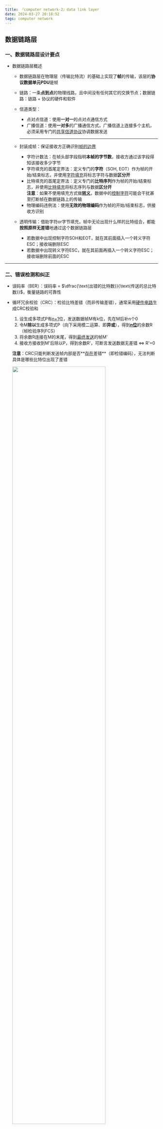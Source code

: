 ```yaml
---
title: 『computer network-2』data link layer
date: 2024-03-27 20:18:52
tags: computer network
---
```


## 数据链路层

### 一、数据链路层设计要点

- 数据链路层概述

  - 数据链路层在物理层（传输比特流）的基础上实现了**帧**的传输，该层的**协议数据单元PDU**是帧

  - 链路：一条**点到点**的物理线路，且中间没有任何其它的交换节点；数据链路：链路 + 协议的硬件和软件

  - 信道类型：

    - 点对点信道：使用**一对一**的点对点通信方式
    - 广播信道：使用**一对多**的广播通信方式，广播信道上连接多个主机，必须采用专门的<u>共享信道协议</u>协调数据发送

    ---

  - 封装成帧：保证接收方正确识别<u>帧的边界</u>

    - 字符计数法：在帧头部字段指明**本帧的字节数**，接收方通过该字段得知该接收多少字节
    - 字符填充的首尾定界法：定义专门的**字符**（SOH, EOT）作为帧的开始/结束标志，并使用<u>字符填充</u>将标志字符与数据**区分开**
    - 比特填充的首尾定界法：定义专门的**比特序列**作为帧的开始/结束标志，并使用<u>比特填充</u>将标志序列与数据**区分开**
      <br>**注意**：如果不使用填充方式做<u>**转义**</u>，数据中的<u>控制字符</u>可能会干扰甚至打断帧在数据链路上的传输
    - 物理编码违例法：使用**无效的物理编码**作为帧的开始/结束标志，供接收方识别

  - 透明传输：借助字符or字节填充，帧中无论出现什么样的比特组合，都能**按照原样无差错**地通过这个数据链路层

    - 若数据中出现控制字符SOH和EOT，就在其前面插入一个转义字符ESC；接收端删除ESC
    - 若数据中出现转义字符ESC，就在其前面再插入一个转义字符ESC；接收端删除前面的ESC

---

### 二、错误检测和纠正

- 误码率（BER）：误码率 = $\dfrac{\text{出错的比特数}}{\text{传送的总比特数}}$，衡量链路的可靠性

- 循环冗余校验（CRC）：检验比特差错（而非传输差错），通常采用<u>硬件电路</u>生成CRC校验和

  1. 设生成多项式P有<u>n+1</u>位，发送数据帧M有k位，先在M后补n个0
  2. 令M**除以**生成多项式P（向下采用模二运算、即**异或**），得到<u>**n位**</u>的余数R（帧检验序列FCS）
  3. 将余数R连接在M的末尾，得到<u>最终发送</u>的帧M'
  4. 接收方接收到M'后除以P，得到余数R'，可断言发送数据无差错 $\Leftrightarrow$ R'=0

  **注意**：CRC只能判断发送帧内部是否**<u>存在</u>差错**（即检错编码），无法判断具体是哪些比特位出现了差错

  <img src="CRC.png" width=80%>

- 纠错编码：通过增加冗余信息得知错误的**<u>具体</u>位置**，而检错编码只能判断是否存在错误

  **注意**：检错码和纠错码可以保证帧的无差错接收（**无比特差错**），<u>但不意味着可靠传输</u>，还可能发生帧丢失、帧重复、帧失序

---

### 三、基本数据链路协议

- 无限制的单工协议

  - 假设前提：

    - 单向传输
    - 理想信道
    - 发送方总有数据发送
    - 接收方总能**及时处理**所收到的数据

    <img src="无限制单工协议.png">

- 单工停-等协议：增加<u>流量控制</u>，防止接收方处理帧速度不及发送方从而导致的**帧丢失**

  - 接收方每<u>收到</u>一帧，都向发送方返回一个**应答帧**
  - 发送方每<u>发送</u>一帧，都先等待来自接收方的**应答帧**，才继续发送

  <img src="单工停-等协议.png">

- 有噪声信道的单工协议（ARQ协议）：在<u>有噪声信道</u>中防止帧的传输出错

  - 校验和：使接收方能够检测帧**是否出错**

  - 确认帧：使发送方知道帧已被**正确接收**

  - 超时重发：发送方在规定时间内未收到确认帧，则**重发帧**

  - 帧序号：保证接收方不会收到重复帧（若重复接收则丢弃当前重复帧）

    <img src="有噪声信道的单工协议.png">

---

### 四、滑动窗口协议

- ARQ协议的信道利用率 = $\dfrac{\text{T}_D}{\text{T}_D + \text{RTT} + \text{T}_A}$，分母代表 数据帧发送 $\rightarrow$ 数据帧传播 $\rightarrow$ 应答帧发送 $\rightarrow$ 应答帧传播 的**总时间**
  <br>**注意**：ARQ协议的<u>等待时间很长</u>，大部分时间都花在RTT上，故其信道利用率较低

- 后退N帧协议：超时只能批量重传

  - 发送方：发送窗口长度 $\in  [1, 2^n - 1]$（n为帧编码位数），表示**允许发送**的帧（包括已经发送的帧）

  - 接收方：接收窗口长度 = 1，表示**允许接收**的帧（窗口外的帧一律丢弃，直至遇到连续合法的帧）

    <img src="GBN.png" width=60%>

    ---

  - 发送过程：

    - **累积**确认：发送方收到了来自接收方的ACK k，表示<u>k以及k之前的帧</u>已经被**成功接收**，窗口下界挪至第一个未被确认的帧
    - 超时重传：发送N个数据帧后，若发现N个帧的**前一帧**对应的计时器**超时**后仍未收到其确认信息，<u>**重传**出错帧与其后的N个帧</u>

  - 接收过程：必须保证按序接收，即仅成功接收从头开始的最长连续帧

    - 如果**正确且按序**收到k号帧，那么接收方为k号帧发送ACK k，单窗口后移一帧
    - 否则，直接丢弃发送帧，并仅为**最近成功接收的帧**发送ACK；发送方的等待ACK的计时器**超时**后，会**重发**错误帧

    <img src="GBN发送.png" width=60%>

  ---

- 选择重传协议：超时可以仅重传异常帧；发送方和接收方的**窗口大小相同**

  - 发送方 or 接收方：窗口长度 = $2^{\text{n-1}}$，其中n为标记帧号所需要的比特位数

    <img src="SR.png" width=60%>

    ---

  - 发送过程：

    - 逐个确认：收到窗口内某个帧的ACK后，就将该帧标记为“已接收”；若该帧是<u>窗口下界</u>，则将窗口右移到**第一个未被确认的帧**
    - 超时重传：每个帧有对应的定时器，一个超时事件发生后**只重传对应的那个帧**

  - 接收过程：

    - 来者不拒：收到窗口内的某个帧后，将其<u>**缓存**</u>并返回对应的**ACK**；若<u>收到连续**下界**帧</u>，就右移窗口下界至**首个未收到的帧**
    - 及时查错：若接收方发现有帧传输**错误**，会及时回复对应的**NAK**，直至错误帧重发前都只回复<u>最近一个正确接收帧</u>的ACK
      **注意**：NAK可以让错误重传**更及时**，不必让发送方等到ACK超时后才重传（帧丢失只能依靠超时检测重传对应帧）

  <img src="SR发送.png" width=70%>


​	**注意**：两种窗口协议都要保证接收方按照<u>帧序号顺序</u>上交网络层

---

### 五、点对点协议PPP

- PPP协议的组成：PPP协议是一种广泛应用于**点到点链路**的数据传输的<u>数据链路层协议</u>

  - 将**IP数据报**封装成串行链路的方法：IP数据报是PPP帧中的**信息部分**，其长度受最大传送单元**MTU**的限制
  - 一个链路控制协议（LCP）：用以<u>建立</u>、<u>配置</u>、<u>测试</u>数据链路连接的协议
  - 一**套**网络控制协议（NCP）：其中每个协议支持不同的网络层协议，如IP、OSI的网络层

- PPP协议的特点：

  - 设计简单，**无纠错功能、无序号、无流量控制**

  - 封装成帧（首尾F字段） + 透明传输

  - 在同一条物理链路上同时支持多种网络协议（如IP or IPx）

  - 支持多种链路（串行or并行、同步or异步、低速or高速、电or光、交换or非交换）

- PPP协议的帧格式：所有PPP帧的长度都是整数字节

  - 标志字段F：首部第一个字段 + 尾部最后一个字段，规定为0x7E，用作起始 + 结束的**定界符**

  - 地址字段A：首部第二个字段，规定为0xFF，无实际作用

  - 控制字段C：首部第三个字段，规定为0x03，无实际作用

  - 协议字段：首部第四个字段，<u>占两个字节</u>，协议字段决定了**信息字段**的数据类型

    - 0x0021：信息字段是**IP数据报**
    - 0xC021：信息字段是PPP的链路控制协议**LCP**的数据
    - 0x8021：信息字段是**网络层的控制数据**
    - 0xC023：信息字段是**鉴别数据**

    **注意**：信息字段（载荷）的长度是**可变**的，<u>不超过1500字节</u>

  - 帧检验序列：尾部的第一个字段，占两个字节，使用CRC的FCS

  <img src="PPP帧格式.png">

- 字节填充：应用在**异步填充**（逐个字符发送）中，使用字符0x7D对信息字段进行**转义**

  - 信息字段中的0x7E (标志字段) $\Rightarrow$ (0x7D, 0x5E)
  - 信息字段中的0x7D (转义字符) $\Rightarrow$ (0x7D, 0x5D)
  - 信息字段中的ASCII控制符 ($\le$ 0x20)：如 0x03 $\Rightarrow$ (0x7D, 0x23)，注意插入0x7D后要改变原字节

  **注意**：接收端只需要进行与发送端**字节填充相反的变换**，就可以正确恢复发送前的信息

- 零比特填充：应用在**同步填充**（一连串比特连续发送）中，即暂时破坏原先的**标志字段0x7E**

  - 发送端：只要发现信息字段中有<u>5个连续1</u>，就立即填入一个0（01111110 $\Rightarrow$ 011111**0**10）
  - 接收端：对帧中的比特流进行扫描，每当发现<u>5个连续1</u>时，就把这5个连续1后的一个0**删除**

  ---

- PPP协议的工作状态：

  1. 链路静止：PPP链路的起始or终止状态，PC和ISP之间还不存在物理层连接

  2. 链路建立：双方建立了物理层连接后，进入"链路建立"状态，目的是<u>建立链路层的LCP连接</u>

     - 配置请求帧：一种PPP帧，其协议字段为**0xC021**，其信息字段为特定的**配置请求**；另一端可返回如下相应
       - 配置确认帧：所有选项都接受
       - 配置否认帧：所有选项都理解，但都不接受
       - 配置拒绝帧：选项中有的无法识别或不能接收，需要协商
     - 配置选项：包括 链路最大帧长、鉴别协议的规约、不使用地址和控制字段

     协商结束后，双方建立LCP链路，进入"鉴别"状态

  3. 鉴别：双方建立了LCP链路后，进入”鉴别状态“；PPP支持以下两种**身份认证协议**：

     - 口令鉴别协议(PAP)：发起通信的一方需要发送<u>身份标识符和口令</u>，允许用户重试多次
     - 口令握手鉴别协议(CHAP)：比PAP更复杂，安全性更好

     鉴别失败，则转入”链路终止“状态；鉴别成功，则转入”网络层协议“状态

  4. 网络层协议：PPP链路两端的NCP根据<u>网络层的不同协议</u>互相交换**特定的NCP分组**
     若上层运行的是IP协议，则为PPP链路的两端**配置IP协议模块**时就要使用NCP中的IPCP协议，其分组被封装成**PPP帧**（0x8021）

  5. 链路打开：网络层配置好后，链路两个PPP端点可以彼此向对方发送分组，或 <u>回送请求LCP</u> or <u>回送回答LCP</u> 以**检查链路状态**

  6. 链路终止：数据传输结束后，一方发送<u>终止请求LCP</u>，收到<u>终止确认LCP</u>后转入“链路终止”状态；链路故障时也会转入“链路终止”

  <img src="PPP.png" width=70%>

---

### 六、使用广播信道的数据链路层

- 局域网的数据链路层：

  - 局域网的特点：网络被一个单位所拥有，且地理范围和站点数目均有限
  - 局域网使用的信道类型：**广播信道**，其拓扑结构包括 <u>环形网</u>、<u>星形网</u>、<u>总线网</u>

- 划分信道方式：让多用户合理方便地**共享**通信媒体资源

  - 静态划分信道：频分复用 + 时分复用 + 波分复用 + 码分复用
    - 特点：代价较高，不适合局域网使用

  - 动态介质访问控制：即多点接入，信道并非固定分配给用户（随机访问使用较多）
    - 随机访问：所有用户可随时发送消息，可能导致在共享媒体上发生碰撞；CSMA/CD(以太网) or CSMA/CA(无线网)
    - 受控访问：用户发送消息必须服从一定控制；多点线路**探询**

  ---

 - 局域网技术标准：

   - LLC与MAC：IEEE 802标准将局域网数据链路层分为**逻辑链路控制子层** + **介质访问控制子层**

     - 逻辑链路控制子层(LLC)：存放与<u>传输媒体无关</u>的内容，屏蔽局域网底层差异；传输媒体和MAC层均对LLC透明

     - 介质访问控制子层(MAC)：存放与接入到<u>传输媒体有关</u>的内容，不同局域网采用不同的MAC方法


   <img src="技术标准.png">

   - IEEE 802.3：CSMA/CD介质访问控制 + 物理层技术规范，包括：

     - IEEE 802.3u：快速以太网
     - IEEE 802.3z：千兆以太网

   - IEEE 802.11：无线局域网介质访问控制与物理层技术规范

---

- 载波监听多点接入/碰撞检测（CSMA/CD）协议：只能进行<u>半双工通信</u>（双向交替通信）

  - 多点接入：**总线型**网络，许多计算机以多点接入的方式连接在一根总线上

  - 载波监听：节点在 <u>发送数据前</u> + <u>发送数据时</u> 检测总线上是否有其它节点正在发送数据；若其它站正在发送数据就**暂时不发送**

  - 碰撞检测：节点<u>边发送数据边检测</u>信道上是否发生了碰撞；若其它站也在发送就立即**中断**本站发送
    <br>**注意**：若至少有两个站同时在发送数据，总线电压会因为互相叠加而增大变化幅度

  - 碰撞强化：发送方**检测到信号碰撞后**，<u>立即停止发送</u>，并发送 32or48bit 的<u>干扰信号</u>，让所有用户都知道发生了碰撞

  - 碰撞避退：采用**截断二进制指数退避算法**，生成最小退避时间的站最先获得发送权

    - 倍数r = 0, 1, ..., $2^k - 1$ 中<u>**随机**选取一个数</u>，其中 k = min(当前重传次数, 10)
    - 退避时间T = 2$\tau$ $\times$ **r**，检测到碰撞后，经过退避时间T后才重发，<u>避免再次碰撞</u>

    重传次数 **> 16**后，丢弃该帧，并向上层报告（表明同时打算发送数据的站太多）

    <img src="碰撞.png">

  - 争用期：即碰撞窗口，时长 = $2\tau$

    - 若<u>过了争用期</u>仍未检测到碰撞，就肯定没发生碰撞
    - 争用期内检测到冲突时，**立即停止发送**

  - 最小帧长：$2\tau$ $\times$ 数据传输率，以太网数据传输率取 10Mbit/s

    - 小于最小帧长的帧是**因冲突而截断**的<u>无效帧</u>
    - 如果发送帧内容小于最小帧长，要加入<u>填充字节</u>

    **注意**：以太网的最小帧长 = 64B = 512b，规定争用期 = 51.2us，发送最小帧长的时间 = 争用期

    ---

  - 极限信道利用率 = $\dfrac{\text{T}_0}{\text{T}_0 + \tau} = \dfrac{1}{1 + a}$，其中 $\tau$ 为单项传播时间，$\text{T}_0$ 为发送时间，$a = \dfrac{\tau}{\text{T}_0}$；a $\rightarrow$ 0 说明一旦碰撞就能检测出来

  - CSMA/CD协议的特点：

    - 优点：
      - 网络负载较**轻**时效率高
      - 硬软件实现简单、灵活
    - 缺点：
      - 网络负载较**重**时，<u>碰撞发生概率增大</u>，网络效率较低
      - 由于存在<u>多次冲突</u>的可能，数据从发送方到接收方的时间缺少保证，**实时性较差**

---

### 七、以太网

- 以太网物理层：使用便宜灵活的非屏蔽**双绞线**，使用**集线器**连接各个节点，物理上呈<u>星形结构</u>

  - 10Base-T技术：10Mbit/s + 基带传输 + 双绞线，用于星形局域网，使用方便但通信距离稍短（两站间距 $\le$ 200m）
  - 集线器：采用星形拓扑结构组成的局域网，在<u>星形的中心</u>设置的高可靠的收发设备
    - 使用集线器的以太网在<u>逻辑上</u>仍是一个**总线网**，各站均使用CSMA/CD协议（同一时刻最多允许一个站发送数据）
    - 集线器很像一个多端口的<u>转发器</u>，一个端口使用两对双绞线与一台计算机的适配器连接
    - 集线器工作在**物理层**，每个端口仅简单转发比特，而<u>不进行碰撞检测</u>
  - 曼彻斯特编码：用**电平跳变**表示 0 or 1，即每个码元都有电平跳变

- 以太网MAC层：采用CSMA/CD介质访问控制协议

  - MAC地址：表示某个站的"标识符"；占48bit，高24bit表示厂商标识符、低24bit由厂商自行分配

    - 全球每个网络接口具有**唯一**的MAC地址

    - MAC地址固化在网卡的ROM中

    **注意**：若一个主机或路由器安装有多个适配器，这台设备就拥有多个"地址"

  - 适配器（adapter）：进行 串行数据(主机外) $\Leftrightarrow$ 并行数据(主机内) 的转化

    - 发送数据：以太网总线上的所有节点都能收到帧

    - 过滤数据：根据MAC帧中的**MAC地址**判断是否是发往本站的帧：

      - 单播：收到帧的MAC地址 = 本站MAC地址（一对一）
      - 广播：发送给本局域网上<u>所有站点</u>的帧（一对全体）
      - 多播：发送给本局域网上<u>一部分站点</u>的帧（一对多）

      <img src="适配器.png" width=80%>

      **注意**：若适配器受到有差错的帧，就把该帧直接丢弃无需通知CPU；若受到正确帧，就用**中断**通知CPU

  - MAC帧的帧格式：5个字段

    - 目的地址 + 源地址：各6字节的MAC地址
    - 类型：2字节，标明上层协议的类型
    - 数据：网络层数据报，46 ~ 1500字节（可变长，46=64-len(首部)-len(尾部FCS), 1500同理）
    - FCS：4字节，帧校验序列，采用**CRC**校验

    <img src="MAC帧.png" width=80%>

    **注意**："前同步码"的作用在于接收MAC帧时能够迅速<u>调整时钟频率</u>，与发送端实现**比特同步**；SONET/SDH 无需同步码

- 高速以太网：**传统以太网**的数据率只有10Mbit/s

  - 快速以太网：IEEE802.3u标准、传输速率100Mb/s，在半双工模式下必须使用CSMA/CD协议（全双工反而不用）

  - 千兆以太网：IEEE802.3z标准、传输速率1Gb/s，在半双工模式下必须使用CSMA/CD协议（全双工反而不用）

    - 载波延伸：由 $a = \dfrac{\tau}{\text{T}_0}$ 可知，要想让 a 减小，可以增大 $\text{T}_0$，即增大争用期至512B（原64B），但额外填充开销较大
    - 分组突发：第一个帧采用"载波延伸"方法填充，后面的短帧一个接一个地发送（保证短帧之间的最小间隔）

    **注意**：全双工模式下，吉比特以太网不需要使用以上两种方法降低参数 a 的值

  - 万兆以太网：IEEE802.3ae标准、传输速率10Gb/s，只工作在全双工模式下（无需CSMA/CD协议）

---

### 八、局域网互连

- 在物理层扩展局域网：使用**集线器**实现局域网在物理层的（多级结构）互连

  - 优点：可以**方便**地实现网络的扩展、且**成本较低**

  - 缺点："碰撞域"指的是在同一时刻域内至多仅有一个站可发送数据

    - 碰撞域扩大至原先各子域的并集、<u>碰撞发生概率增大</u>、可能影响网络性能
    - 若不同局域网使用不同的以太网技术，就不能使用集线器将各局域网连接

    **注意**：扩展后的局域网数据率 = $\min$(各站集线器的转发数据率)

- 在数据链路层扩展局域网：使用**网桥**实现局域网在数据链路层的互连（比物理层扩展更常用）

  - 网桥：工作在数据链路层，对收到的帧进行**转发**和**过滤**，后被以太网交换机淘汰

    - 转发：根据MAC帧的目的地址，查找**网桥地址表**，确定将该帧转发至哪个接口（而不是转发到<u>所有接口</u>）

    - 过滤：不转发，直接**丢弃**MAC帧

    - 优势：
      - **过滤**通信量、增大吞吐量

      - 扩大了<u>物理范围</u>

      - 提高了<u>可靠性</u>

      - 可互连不同物理层、不同MAC子层和不同速率的互联网（优于物理层的集线器）

    - 局限性：
      - 存储转发<u>增加了时延</u>，一次只能分析并转发一个帧
      - 在MAC子层中并<u>没有流量控制</u>功能
      - 网桥只适合于 <u>用户不多</u> 且 <u>通信量不太大</u> 的局域网

    ---

  - 以太网交换机：**多端口网桥**，一个网络端口可连接<u>主机</u> or <u>其它交换机</u>，N个端口$\Leftrightarrow$ N个碰撞域

    - 以太网交换机的特点：

      - 采用**全双工**方式，多主机可同时通信（不受CSMA/CD约束）；相互通信的主机**独占传输媒体**，无碰撞地传输数据
      - 拥有存储器，能在输出端口繁忙时把发来的帧进行**缓存**
      - 即插即用，内部交换表通过**自学习算法**逐步建立

      **注意**：交换机使用**两对线**，支持同时发送和接收帧，故不受CSMA/CD的限制，传输距离也够长

    - 与集线器的区别：

      - 交换机工作在数据链路层，集线器工作在物理层；交换机的每个接口为一个碰撞域（网段），可大幅提高网络性能
      - 交换机的每个接口**独享**带宽（各主机独占传输媒体），集线器的所有接口**共用**传输介质的带宽
      - 交换机的一个端口对应一个冲突域；集线器连接的各网络构成一个冲突域（一次仅允许一个站发送）

    - 自学习过程：交换表记录了 MAC地址 $\rightarrow$ 端口号 的**映射**；设A向B途经交换机发送一帧

      1. 填表：若无表项(A, A的端口号)，填写该表项（自学习过程）
      2. 转发：若无表项(B, B的端口号)，向除了“A端口”的<u>所有端口</u>广播；否则只向B端口转发即可
         <<br>**注意**：如果MAC目的地址与接收方地址不匹配，会被接收方**过滤**
      3. 刷新：每个写入项目预设有生存时间（改变端口连的主机 or 主机更换adapter），超过生存时间该项就自动被删除
      4. 直通：将收到的帧**直接转发**，无需先存储后转发（提高转发速度）

    - 透明网桥生成树算法：多个局域网互连可能形成<u>环路</u>（存在交换机互连），应避免帧的**无休止绕环转发**

      - 生成树协议STP：不改变实际的网络拓扑，而是<u>切断某些链路</u>，形成**无环路树状结构**
      - 广播风暴：某些站点<u>频繁发送广播帧</u>，导致网络拥塞

    **注意**：通过交换机（网桥）互连的一组主机构成<u>**广播域**</u>；交换机（网桥）的一个端口构成一个<u>**冲突域**</u>

    ---

  - 虚拟局域网(VLAN)：在现有局域网的基础上，通过将网络站点<u>分组</u>，构成若干**逻辑上独立**的虚拟局域网

    - VLAN的优势：提高安全性 + 控制广播风暴（大量广播帧在网络中无限制兜圈子，消耗整个带宽资源）

    - VLAN划分规则：按 交换机端口、MAC地址、协议 等进行**逻辑分组**；每个VLAN内部构成一个<u>**广播域**</u>（无法跨VLAN广播）

    - 802.1Q帧：在以太网帧中<u>类型字段前</u>新插入一个4字节的**VLAN标签**

      <img src="802.1Q帧.png">

    - **同**交换机下同VLAN内的转发：普通以太网中的帧转发（\#1根据帧首部目的MAC得知其属于VLAN-10），<u>无需使用VLAN标签</u>

    - **跨**交换机下同VLAN内的转发：\#1**插入**VLAN标签（指导\#2转发给VLAN-10），\#2**删除**VLAN标签（形成标准以太帧）

      <img src="VLAN.png">

​			**注意**：<u>同一VLAN</u>下的主机可以接入**不同的交换机**，不同VLAN（即不同网络）下的主机转发帧需要借助网络层的**路由器**
